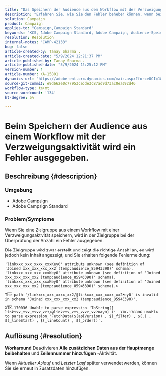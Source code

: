 ```yaml
---
title: "Das Speichern der Audience aus dem Workflow mit der Verzweigungsaktivität löst einen Fehler aus"
description: "Erfahren Sie, wie Sie den Fehler beheben können, wenn beim Speichern einer Audience in einem Workflow mit einer Verzweigungsaktivität ein Fehler ausgegeben wird."
solution: Campaign
product: Campaign
applies-to: "Campaign,Campaign Standard"
keywords: "KCS, Adobe Campaign Standard, Adobe Campaign, Audience-Speicherung, Workflow, Abspaltungsaktivität, Fehler, Fehlerbehebung"
resolution: Resolution
internal-notes: "CAMP-42133"
bug: false
article-created-by: Tanay Sharma .
article-created-date: "5/9/2024 12:21:37 PM"
article-published-by: Tanay Sharma .
article-published-date: "5/9/2024 12:25:12 PM"
version-number: 4
article-number: KA-15801
dynamics-url: "https://adobe-ent.crm.dynamics.com/main.aspx?forceUCI=1&pagetype=entityrecord&etn=knowledgearticle&id=5a2fa7ab-fe0d-ef11-9f89-000d3a345e57"
source-git-commit: e9d662e0c77953cecde3c87ad9d73ac0ea692d46
workflow-type: tm+mt
source-wordcount: '134'
ht-degree: 5%

---
```


# Beim Speichern der Audience aus einem Workflow mit der Verzweigungsaktivität wird ein Fehler ausgegeben.

## Beschreibung {#description}


### Umgebung

- Adobe Campaign
- Adobe Campaign Standard


### Problem/Symptome

Wenn Sie eine Zielgruppe aus einem Workflow mit einer Verzweigungsaktivität speichern, wird in der Zielgruppe bei der Überprüfung der Anzahl ein Fehler ausgegeben.

Die Zielgruppe wird zwar erstellt und zeigt die richtige Anzahl an, es wird jedoch kein Inhalt angezeigt, und Sie erhalten folgende Fehlermeldung:


```
'linkxxx_xxx_xxxx_xxxKey0' attribute unknown (see definition of 'Joined xxx_xxx_xxx_xx2 (temp:audience_85943390)' schema). 'linkxxx_xxx_xxx_xxxKey0' attribute unknown (see definition of 'Joined xxx_xxx_xxx_xx2 (temp:audience_85943390)' schema). 'linkxxx_xxx_xxx_xxxKey0' attribute unknown (see definition of 'Joined xxx_xxx_xxx_xx2 (temp:audience_85943390)' schema).>
 __
The path '/linkxxx_xxx_xxxx_xx2/@linkxxx_xxx_xxxx_xx2Key0' is invalid in schema 'Joined xxx_xxx_xxx_xx2 (temp:audience_85943390)'.
 __
XTK-170036 Unable to parse expression 'ToString([ linkxxx_xxx_xxxx_xx2/@linkxxx_xxx_xxxx_xx2Key0] )'. XTK-170006 Unable to parse expression 'FetchData($(apiVersion) , $(_filter) , $(.) , $(_lineStart) , $(_lineCount) , $(_order))'.
```



## Auflösung {#resolution}


<b>Workaround</b>
Deaktivieren <b>Alle zusätzlichen Daten aus der Hauptmenge beibehalten </b>und <b>Zeilennummer hinzufügen</b> -Aktivität.

Wenn *Aktueller Ablauf* und *Letzter Lauf* später verwendet werden, können Sie sie erneut in Zusatzdaten hinzufügen.
